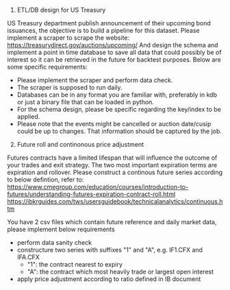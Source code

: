 1. ETL/DB design for US Treasury

US Treasury department publish announcement of their upcoming bond issuances, the objective is to build a pipeline for this dataset. Please implement a scraper to scrape the website:
https://treasurydirect.gov/auctions/upcoming/
And design the schema and implement a point in time database to save all data that could possibly be of interest so it can be retrieved in the future for backtest purposes. Below are some specific requirements:
- Please implement the scraper and perform data check.
- The scraper is supposed to run daily.
- Databases can be in any format you are familiar with, preferably in kdb or just a binary file that can be loaded in python. 
- For the schema design, please be specific regarding the key/index to be applied.
- Please note that the events might be cancelled or auction date/cusip could be up to changes. That information should be captured by the job.

2. Future roll and continonous price adjustment

Futures contracts have a limited lifespan that will influence the outcome of your trades and exit strategy. The two most important expiration terms are expiration and rollover. Please construct a continous future series according to below defintion, refer to:
https://www.cmegroup.com/education/courses/introduction-to-futures/understanding-futures-expiration-contract-roll.html
https://ibkrguides.com/tws/usersguidebook/technicalanalytics/continuous.htm

You have 2 csv files which contain future reference and daily market data, please implement below requirements
- perform data sanity check
- constructure two series with suffixes "1" and "A", e.g. IF1.CFX and IFA.CFX
  - "1": the contract nearest to expiry
  - "A": the contract which most heavily trade or largest open interest 
- apply price adjustment according to ratio defined in IB document
